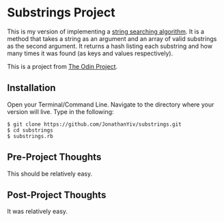 # Substrings Project

This is my version of implementing a [string searching algorithm](https://en.wikipedia.org/wiki/String_searching_algorithm).
It is a method that takes a string as an argument and an array of valid substrings as the second argument.
It returns a hash listing each substring and how many times it was found (as keys and values respectively).

This is a project from [The Odin Project](https://www.theodinproject.com/courses/ruby-programming/lessons/building-blocks).

## Installation

Open your Terminal/Command Line. Navigate to the directory where your version will live. Type in the following:

```
$ git clone https://github.com/JonathanYiv/substrings.git
$ cd substrings
$ substrings.rb
```

## Pre-Project Thoughts

This should be relatively easy.

## Post-Project Thoughts

It was relatively easy.
